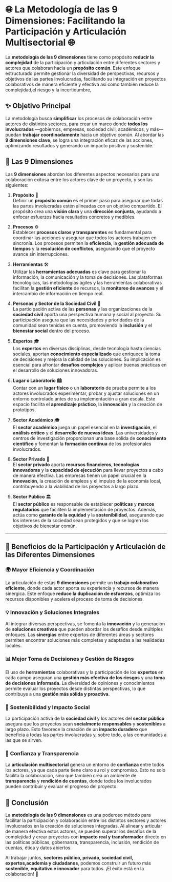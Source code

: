 # 🌐 **La Metodología de las 9 Dimensiones: Facilitando la Participación y Articulación Multisectorial** 🌐

La **metodología de las 9 dimensiones** tiene como propósito **reducir la complejidad** de la participación y articulación entre diferentes sectores y actores que colaboran hacia un **propósito común**. Este enfoque estructurado permite gestionar la diversidad de perspectivas, recursos y objetivos de las partes involucradas, facilitando su integración en proyectos colaborativos de manera eficiente y efectiva así como también reduce la complejidad,el riesgo y la incertidumbre,

## ✨ **Objetivo Principal**  
La metodología busca **simplificar** los procesos de colaboración entre actores de distintos sectores, para crear un marco donde **todos los involucrados** —gobiernos, empresas, sociedad civil, académicos, y más— puedan **trabajar coordinadamente** hacia un objetivo común. Al abordar las **9 dimensiones clave**, se logra una integración eficaz de las acciones, optimizando resultados y generando un impacto positivo y sostenible.

## 🔄 **Las 9 Dimensiones**  
Las **9 dimensiones** abordan los diferentes aspectos necesarios para una colaboración exitosa entre los actores clave de un proyecto, y son las siguientes:

1. **Propósito** 🎯  
   Definir un **propósito común** es el primer paso para asegurar que todas las partes involucradas estén alineadas con un objetivo compartido. El propósito crea una **visión clara** y una **dirección conjunta**, ayudando a enfocar esfuerzos hacia resultados concretos y medibles.

2. **Procesos** ⚙️  
   Establecer **procesos claros y transparentes** es fundamental para coordinar las acciones y asegurar que todos los actores trabajen en sincronía. Los procesos permiten la **eficiencia**, la **gestión adecuada de tiempos** y la **resolución de conflictos**, asegurando que el proyecto avance sin interrupciones.

3. **Herramientas** 🛠️  
   Utilizar las **herramientas adecuadas** es clave para gestionar la información, la comunicación y la toma de decisiones. Las plataformas tecnológicas, las metodologías ágiles y las herramientas colaborativas facilitan la **gestión eficiente** de recursos, la **monitoreo de avances** y el intercambio de información en tiempo real.

4. **Personas y Sector de la Sociedad Civil** 🤝  
   La participación activa de las **personas** y las organizaciones de la **sociedad civil** aporta una perspectiva humana y social al proyecto. Su participación asegura que las necesidades y prioridades de la comunidad sean tenidas en cuenta, promoviendo la **inclusión** y el **bienestar social** dentro del proceso.

5. **Expertos** 🎓  
   Los **expertos** en diversas disciplinas, desde tecnología hasta ciencias sociales, aportan **conocimiento especializado** que enriquece la toma de decisiones y mejora la calidad de las soluciones. Su implicación es esencial para afrontar **desafíos complejos** y aplicar buenas prácticas en el desarrollo de soluciones innovadoras.

6. **Lugar o Laboratorio** 🏙️  
   Contar con un **lugar físico** o un **laboratorio** de prueba permite a los actores involucrados experimentar, probar y ajustar soluciones en un entorno controlado antes de su implementación a gran escala. Este espacio facilita el **aprendizaje práctico**, la **innovación** y la creación de prototipos.

7. **Sector Académico** 🎓  
   El **sector académico** juega un papel esencial en la **investigación**, el **análisis crítico** y el **desarrollo de nuevas ideas**. Las universidades y centros de investigación proporcionan una base sólida de **conocimiento científico** y fomentan la **formación continua** de los profesionales involucrados.

8. **Sector Privado** 💼  
   El **sector privado** aporta **recursos financieros**, **tecnologías innovadoras** y la **capacidad de ejecución** para llevar proyectos a cabo de manera efectiva. Las empresas tienen un papel crucial en la **innovación**, la creación de empleos y el impulso de la economía local, contribuyendo a la viabilidad de los proyectos a largo plazo.

9. **Sector Público** 🏛️  
   El **sector público** es responsable de establecer **políticas** y **marcos regulatorios** que faciliten la implementación de proyectos. Además, actúa como **garante de la equidad** y la **sostenibilidad**, asegurando que los intereses de la sociedad sean protegidos y que se logren los objetivos de bienestar común.

---

## 🤝 **Beneficios de la Participación y Articulación de las Diferentes Dimensiones**

### 🌍 **Mayor Eficiencia y Coordinación**  
La articulación de estas **9 dimensiones** permite un **trabajo colaborativo eficiente**, donde cada actor aporta su experiencia y recursos de manera sinérgica. Este enfoque **reduce la duplicación de esfuerzos**, optimiza los recursos disponibles y acelera el proceso de toma de decisiones.

### 💡 **Innovación y Soluciones Integrales**  
Al integrar diversas perspectivas, se fomenta la **innovación** y la generación de **soluciones creativas** que pueden abordar los desafíos desde múltiples enfoques. Las **sinergias** entre expertos de diferentes áreas y sectores permiten encontrar soluciones más completas y adaptadas a las realidades locales.

### 📊 **Mejor Toma de Decisiones y Gestión de Riesgos**  
El uso de **herramientas** colaborativas y la participación de los **expertos** en cada campo aseguran una **gestión más efectiva de los riesgos** y una **toma de decisiones informada**. La diversidad de opiniones y conocimientos permite evaluar los proyectos desde distintas perspectivas, lo que contribuye a una **gestión más sólida y proactiva**.

### 🌱 **Sostenibilidad y Impacto Social**  
La participación activa de la **sociedad civil** y los actores del **sector público** asegura que los proyectos sean **socialmente responsables** y **sostenibles** a largo plazo. Esto favorece la creación de un **impacto duradero** que beneficia a todas las partes involucradas y, sobre todo, a las comunidades a las que se sirven.

### 🌟 **Confianza y Transparencia**  
La **articulación multisectorial** genera un entorno de **confianza** entre todos los actores, ya que cada parte tiene claro su rol y compromiso. Esto no solo facilita la colaboración, sino que también crea un ambiente de **transparencia** y **rendición de cuentas**, donde todos los involucrados pueden contribuir y evaluar el progreso del proyecto.

## 🌟 **Conclusión**  
La **metodología de las 9 dimensiones** es una poderoso método para facilitar la participación y colaboración entre los distintos sectores y actores involucrados en la creación de soluciones integradas. Al alinear y articular de manera efectiva estos actores, se pueden superar los desafíos de la complejidad y crear proyectos con **impacto real y transformador** directo en las políticas públicas, gobernanza, transparencia, inclusión, rendición de cuentas, ética y datos abiertos.  

Al trabajar juntos, **sectores público, privado, sociedad civil, expertos,academia y ciudadanos**, podemos construir un futuro más **sostenible, equitativo e innovador** para todos. ¡El éxito está en la colaboración! 🚀
